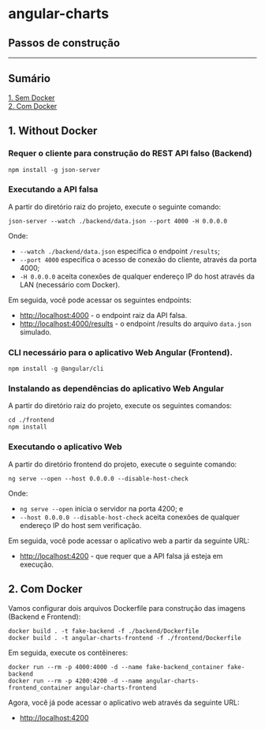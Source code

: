 # **angular-charts**

## **Passos de construção**
---

## **Sumário**
[1. Sem Docker](#without-docker)  
[2. Com Docker](#with-docker) 

<a name="without-docker"></a>
## 1. **Without Docker**
### **Requer o cliente para construção do REST API falso (Backend)**
    npm install -g json-server

### **Executando a API falsa**

A partir do diretório raiz do projeto, execute o seguinte comando:

    json-server --watch ./backend/data.json --port 4000 -H 0.0.0.0
    
Onde: 
- `--watch ./backend/data.json` especifica o endpoint `/results`;
- `--port 4000` especifica o acesso de conexão do cliente, através da porta 4000;
- `-H 0.0.0.0` aceita conexões de qualquer endereço IP do host através da LAN (necessário com Docker).

Em seguida, você pode acessar os seguintes endpoints:
- [http://localhost:4000](http://localhost:4000) - o endpoint raiz da API falsa.
- [http://localhost:4000/results](http://localhost:4000/results) - o endpoint /results do arquivo `data.json` simulado.

### **CLI necessário para o aplicativo Web Angular (Frontend).**
    npm install -g @angular/cli

### **Instalando as dependências do aplicativo Web Angular**

A partir do diretório raiz do projeto, execute os seguintes comandos:

    cd ./frontend
    npm install

### **Executando o aplicativo Web**

A partir do diretório frontend do projeto, execute o seguinte comando:

    ng serve --open --host 0.0.0.0 --disable-host-check
  
Onde:
- `ng serve --open` inicia o servidor na porta 4200; e
- `--host 0.0.0.0 --disable-host-check` aceita conexões de qualquer endereço IP do host sem verificação.

Em seguida, você pode acessar o aplicativo web a partir da seguinte URL:
- [http://localhost:4200](http://localhost:4200) - que requer que a API falsa já esteja em execução.

<a name="with-docker"></a>
## 2. **Com Docker**

Vamos configurar dois arquivos Dockerfile para construção das imagens (Backend e Frontend):

    docker build . -t fake-backend -f ./backend/Dockerfile
    docker build . -t angular-charts-frontend -f ./frontend/Dockerfile

Em seguida, execute os contêineres:

    docker run --rm -p 4000:4000 -d --name fake-backend_container fake-backend
    docker run --rm -p 4200:4200 -d --name angular-charts-frontend_container angular-charts-frontend

Agora, você já pode acessar o aplicativo web através da seguinte URL:
- [http://localhost:4200](http://localhost:4200)